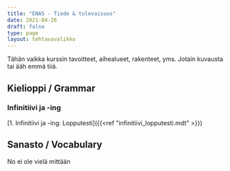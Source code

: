 ```yaml
---
title: "ENA5 - Tiede & tulevaisuus"
date: 2021-04-26
draft: false
type: page
layout: tehtavavalikko
---
```

Tähän vaikka kurssin tavoitteet, aihealueet, rakenteet, yms. Jotain kuvausta tai ääh emmä tiiä.

## Kielioppi / Grammar
### Infinitiivi ja -ing
[1. Infinitiivi ja -ing: Lopputesti]({{<ref "infinitiivi_lopputesti.mdt" >}})

## Sanasto / Vocabulary
No ei ole vielä mittään
